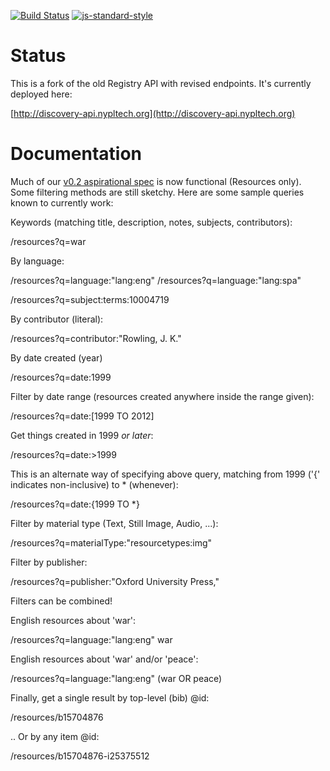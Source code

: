 [![Build Status](https://travis-ci.org/nypl-registry/registry-api.svg?branch=master)](https://travis-ci.org/nypl-registry/registry-api) [![js-standard-style](https://img.shields.io/badge/code%20style-standard-brightgreen.svg)](http://standardjs.com/)

# Status

This is a fork of the old Registry API with revised endpoints. It's currently deployed here:

[http://discovery-api.nypltech.org](http://discovery-api.nypltech.org)

# Documentation

Much of our [v0.2 aspirational spec](http://discovery-api.nypltech.org/api/v1/resources) is now functional (Resources only). Some filtering methods are still sketchy. Here are some sample queries known to currently work:

Keywords (matching title, description, notes, subjects, contributors):

/resources?q=war

By language:

/resources?q=language:"lang:eng"
/resources?q=language:"lang:spa"

/resources?q=subject:terms:10004719

By contributor (literal):

/resources?q=contributor:"Rowling, J. K."

By date created (year)

/resources?q=date:1999

Filter by date range (resources created anywhere inside the range given):

/resources?q=date:[1999 TO 2012]

Get things created in 1999 *or later*:

/resources?q=date:>1999

This is an alternate way of specifying above query, matching from 1999 ('{' indicates non-inclusive) to * (whenever):

/resources?q=date:{1999 TO \*}

Filter by material type (Text, Still Image, Audio, ...):

/resources?q=materialType:"resourcetypes:img"

Filter by publisher:

/resources?q=publisher:"Oxford University Press,"

Filters can be combined!

English resources about 'war':

/resources?q=language:"lang:eng" war

English resources about 'war' and/or 'peace':

/resources?q=language:"lang:eng" (war OR peace)

Finally, get a single result by top-level (bib) @id:

/resources/b15704876

.. Or by any item @id:

/resources/b15704876-i25375512
